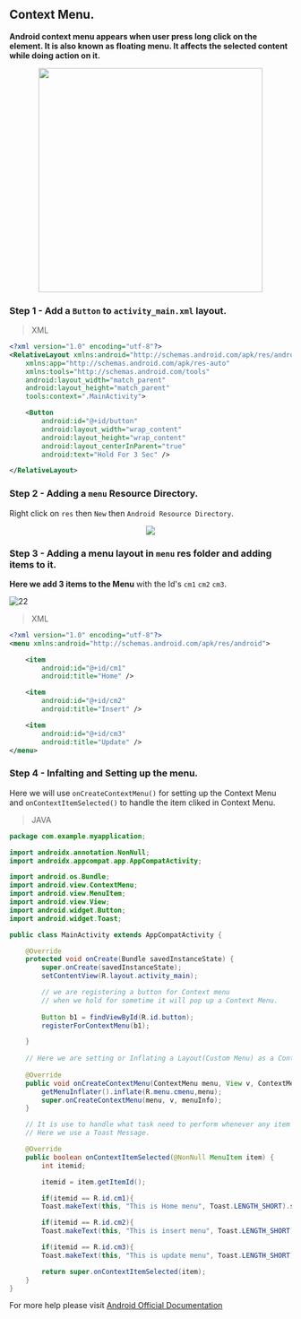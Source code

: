 ## Context Menu.
**Android context menu appears when user press long click on the element. It is also known as floating menu. It affects the selected content while doing action on it.**

<p align ="center"><img src="https://user-images.githubusercontent.com/90956475/140128920-275b21e5-ee36-4ae0-ae48-0e548476674d.png" height="400"></p>

### Step 1 - Add a `Button` to `activity_main.xml` layout.

> XML

```xml
<?xml version="1.0" encoding="utf-8"?>
<RelativeLayout xmlns:android="http://schemas.android.com/apk/res/android"
    xmlns:app="http://schemas.android.com/apk/res-auto"
    xmlns:tools="http://schemas.android.com/tools"
    android:layout_width="match_parent"
    android:layout_height="match_parent"
    tools:context=".MainActivity">

    <Button
        android:id="@+id/button"
        android:layout_width="wrap_content"
        android:layout_height="wrap_content"
        android:layout_centerInParent="true"
        android:text="Hold For 3 Sec" />

</RelativeLayout>
```
### Step 2 - Adding a `menu`  Resource Directory.

Right click on `res` then `New` then `Android Resource Directory`.

<p align ="center"><img src="https://user-images.githubusercontent.com/90956475/140154648-103b7b21-8730-4ff8-830e-01be1a06beb9.png"></p>


### Step 3 - Adding a menu layout in `menu` res folder and adding items to it.

**Here we add 3 items to the Menu** with the Id's `cm1` `cm2` `cm3`. 

![22](https://user-images.githubusercontent.com/90956475/140162030-47f0acfd-fd51-4b3a-aa57-3955646496bf.png)

> XML

```xml
<?xml version="1.0" encoding="utf-8"?>
<menu xmlns:android="http://schemas.android.com/apk/res/android">

    <item
        android:id="@+id/cm1"
        android:title="Home" />

    <item
        android:id="@+id/cm2"
        android:title="Insert" />

    <item
        android:id="@+id/cm3"
        android:title="Update" />
</menu>

```

### Step 4 - Infalting and Setting up the menu.

Here we will use `onCreateContextMenu()` for setting up the Context Menu and  `onContextItemSelected()` to handle the item cliked in Context Menu.

> JAVA
```java
package com.example.myapplication;

import androidx.annotation.NonNull;
import androidx.appcompat.app.AppCompatActivity;

import android.os.Bundle;
import android.view.ContextMenu;
import android.view.MenuItem;
import android.view.View;
import android.widget.Button;
import android.widget.Toast;

public class MainActivity extends AppCompatActivity {

    @Override
    protected void onCreate(Bundle savedInstanceState) {
        super.onCreate(savedInstanceState);
        setContentView(R.layout.activity_main);

        // we are registering a button for Context menu
        // when we hold for sometime it will pop up a Context Menu.
        
        Button b1 = findViewById(R.id.button);
        registerForContextMenu(b1);

    }
    
    // Here we are setting or Inflating a Layout(Custom Menu) as a Context Menu.
    
    @Override
    public void onCreateContextMenu(ContextMenu menu, View v, ContextMenu.ContextMenuInfo menuInfo) {
        getMenuInflater().inflate(R.menu.cmenu,menu);
        super.onCreateContextMenu(menu, v, menuInfo);
    }

    // It is use to handle what task need to perform whenever any item is clicked in the menu.
    // Here we use a Toast Message.

    @Override
    public boolean onContextItemSelected(@NonNull MenuItem item) {
        int itemid;

        itemid = item.getItemId();

        if(itemid == R.id.cm1){
        Toast.makeText(this, "This is Home menu", Toast.LENGTH_SHORT).show();}

        if(itemid == R.id.cm2){
        Toast.makeText(this, "This is insert menu", Toast.LENGTH_SHORT).show();}

        if(itemid == R.id.cm3){
        Toast.makeText(this, "This is update menu", Toast.LENGTH_SHORT).show();}

        return super.onContextItemSelected(item);
    }
}
```
For more help please visit [Android Official Documentation](https://developer.android.com/guide/topics/ui/menus)